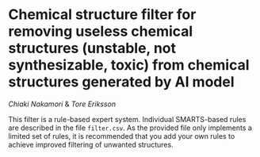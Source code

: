 # Chemical structure filter for removing useless chemical structures (unstable, not synthesizable, toxic) from chemical structures generated by AI model

*Chiaki Nakamori* & *Tore Eriksson*

This filter is a rule-based expert system. Individual SMARTS-based rules are described in the file `filter.csv`. As the provided file only implements a limited set of rules, it is recommended that you add your own rules to achieve improved filtering of unwanted structures.
